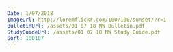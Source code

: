 ```yaml
---
Date: 1/07/2018
ImageUrl: http://loremflickr.com/100/100/sunset/?r=1
BulletinUrl: /assets/01 07 18 NW Bulletin.pdf
StudyGuideUrl: /assets/01 07 18 NW Study Guide.pdf
Sort: 180107
---
```

	
